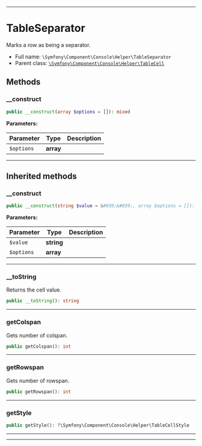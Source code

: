 ***

# TableSeparator

Marks a row as being a separator.



* Full name: `\Symfony\Component\Console\Helper\TableSeparator`
* Parent class: [`\Symfony\Component\Console\Helper\TableCell`](./TableCell.md)




## Methods


### __construct



```php
public __construct(array $options = []): mixed
```








**Parameters:**

| Parameter | Type | Description |
|-----------|------|-------------|
| `$options` | **array** |  |




***


## Inherited methods


### __construct



```php
public __construct(string $value = &#039;&#039;, array $options = []): mixed
```








**Parameters:**

| Parameter | Type | Description |
|-----------|------|-------------|
| `$value` | **string** |  |
| `$options` | **array** |  |




***

### __toString

Returns the cell value.

```php
public __toString(): string
```











***

### getColspan

Gets number of colspan.

```php
public getColspan(): int
```











***

### getRowspan

Gets number of rowspan.

```php
public getRowspan(): int
```











***

### getStyle



```php
public getStyle(): ?\Symfony\Component\Console\Helper\TableCellStyle
```











***


***

